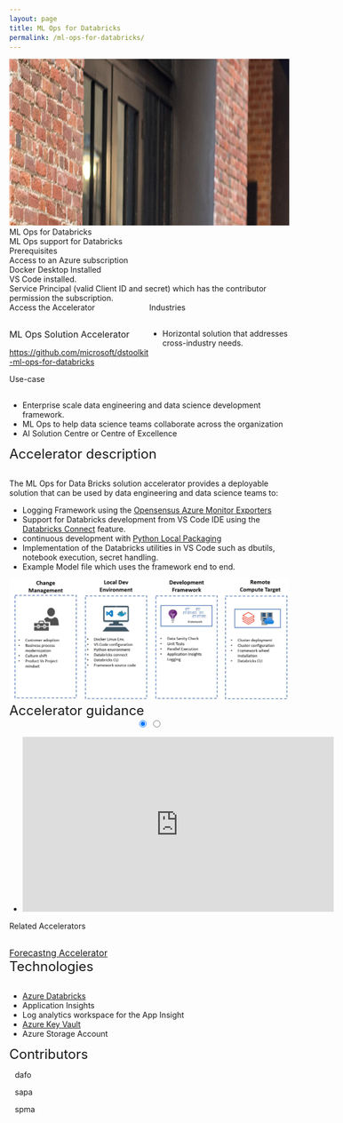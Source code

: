```yaml
---
layout: page
title: ML Ops for Databricks
permalink: /ml-ops-for-databricks/
---
```


<div class="ml-ops-for-databricks">
    <div class="title-photo">
          <img src="/images/ml-ops-for-databricks/CLO20b_Aline_cafe_outside_002.jpg" alt="logo" height="300" style="width:100%;">
    </div>
    <div class="title">ML Ops for Databricks</div>
    <div class="title-description">ML Ops support for Databricks</div>
    <div class="category">Prerequisites</div>
    <div class="prerequisites">
        <div class="prerequisites-card">Access to an Azure subscription</div>
        <div class="prerequisites-card">Docker Desktop Installed</div>
        <div class="prerequisites-card">VS Code installed.</div>
    </div>
    <div class="prerequisites">
        <div class="prerequisites-card">Service Principal (valid Client ID and secret) which has the contributor permission the subscription.</div>
    </div>
    <div style="width:100%; display: flex;">
        <div style="width:50%;">
            <div class="category">Access the Accelerator</div>            
            <div class="toolkit-checkbox" style="width:100%; margin-top: 30px;">
                <label class="label" style="font-size:16px;">ML Ops Solution Accelerator</label>
                <p>
                    <a href="https://github.com/microsoft/dstoolkit-ml-ops-for-databricks" target="_blank">https://github.com/microsoft/dstoolkit-ml-ops-for-databricks</a>
                </p>   
            </div>
        </div>
        <div style="width:50%;">
            <div class="category">Industries</div>
            <ul  style="margin-top: 30px;">
                <li>Horizontal solution that addresses cross-industry needs.</li>
            </ul>  
        </div>
    </div>
    <div class="category">Use-case</div>
    <ul style="margin-top: 30px;">
        <li>Enterprise scale data engineering and data science development framework.</li>
        <li>ML Ops to help data science teams collaborate across the organization</li>
        <li>AI Solution Centre or Centre of Excellence</li>
    </ul>
    <div class="category" style="font-size:24px;">Accelerator description</div>
    <p style="margin-top: 30px; text-decoration: none;">
        The ML Ops for Data Bricks solution accelerator provides a deployable solution that can be used by data engineering and data science teams to:
        <ul>
            <li>Logging Framework using the <a href="https://github.com/census-instrumentation/opencensus-python/tree/master/contrib/opencensus-ext-azure" target="_blank">Opensensus Azure Monitor Exporters</a></li>
            <li>Support for Databricks development from VS Code IDE using the <a href="https://docs.microsoft.com/en-us/azure/databricks/dev-tools/databricks-connect#visual-studio-code" target="_blank">Databricks Connect</a> feature.</li>
            <li>continuous development with <a href="https://packaging.python.org/tutorials/packaging-projects/" target="_blank">Python Local Packaging</a></li>
            <li>Implementation of the Databricks utilities in VS Code such as dbutils, notebook execution, secret handling.</li>
            <li>Example Model file which uses the framework end to end.</li>
        </ul>
    </p>
    <img src="/images/ml-ops-for-databricks/ML-Ops-for-Databricks-components.jfif" alt="ML Ops for Databricks components image">
    <div class="category" style="font-size:24px;">Accelerator guidance</div>
    <div class="accelerator-guidance-videos">
<div style="height: 100%; text-align: center">
			<div class="csslider infinity" id="slider1">
			<input type="radio" name="slides" checked="checked" id="slides_1"/>
			<input type="radio" name="slides" id="slides_2"/>
				<ul>
                    <li>
                        <iframe width="560" height="315" src="https://www.youtube.com/embed/fsP7xMYOCOo" title="YouTube video player" frameborder="0" allow="accelerometer; autoplay; clipboard-write; encrypted-media; gyroscope; picture-in-picture" allowfullscreen></iframe>
					</li>
				</ul>
					<div class="arrows">
						<label for="slides_1"></label>
						<label class="goto-first" for="slides_1"></label>
						<label class="goto-last" for="slides_10"></label>
					</div>
					<div class="navigation"> 
						<div>
							<label for="slides_1"></label>
						</div>
					</div>
			</div>
		</div>
    </div>
    <div style="width:100%; display: flex;">
        <div style="width:50%;">
            <div class="category">Related Accelerators</div>
            <div class="toolkit-checkbox" style="width:100%; margin-top: 30px;">
                <label style="font-size:16px;">
                    <a href="/forecasting/" target="_blank">Forecastng Accelerator</a>
                </label>
            </div>
        </div>
    </div>
    <div class="category" style="font-size:24px;">Technologies</div>
    <ul style="margin-top: 30px;">
        <li><a href="https://azure.microsoft.com/services/databricks/" target="_blank">Azure Databricks</a></li>
        <li>Application Insights</li>
        <li>Log analytics workspace for the App Insight</li>
        <li><a href="https://azure.microsoft.com/services/key-vault/" target="_blank">Azure Key Vault</a></li>
        <li>Azure Storage Account</li>
    </ul>
    <div class="category" style="font-size:24px;">Contributors</div>
    <div class="accelerator-contributors">
        <div class="accelerator-contributor">
            <div class="accelerator-contributor-image"> 
            </div>
            <div style="margin-left:10px;">
                <p class="accelerator-contributor-text">dafo</p>
            </div>
        </div>
        <div class="accelerator-contributor">
            <div class="accelerator-contributor-image"> 
            </div>
            <div style="margin-left:10px;">
                <p class="accelerator-contributor-text">sapa</p>
            </div>
        </div>
        <div class="accelerator-contributor">
            <div class="accelerator-contributor-image"> 
            </div>
            <div style="margin-left:10px;">
                <p class="accelerator-contributor-text">spma</p>
            </div>
        </div>
    </div>
</div>
